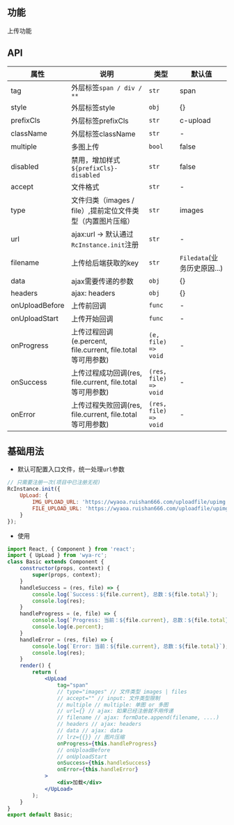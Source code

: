 ## 功能
上传功能

## API
属性 | 说明 | 类型 | 默认值
---|---|---|---
tag | 外层标签`span / div / **` | `str` | span
style | 外层标签style | `obj` | {}
prefixCls | 外层标签prefixCls | `str` | c-upload
className | 外层标签className | `str` | -
multiple | 多图上传 | `bool` | false
disabled | 禁用，增加样式`${prefixCls}-disabled` | `str` | false
accept | 文件格式 | `str` | -
type | 文件归类（images / file）,提前定位文件类型（内置图片压缩） | `str` | images
url | ajax:url -> 默认通过`RcInstance.init`注册 | `str` | -
filename | 上传给后端获取的key | `str` | `Filedata`(业务历史原因...)
data | ajax需要传递的参数 | `obj` | {}
headers | ajax: headers | `obj` | {}
onUploadBefore | 上传前回调 | `func` | -
onUploadStart | 上传开始回调 | `func` | -
onProgress | 上传过程回调(e.percent, file.current, file.total等可用参数) | `(e, file) => void` | -
onSuccess | 上传过程成功回调(res, file.current, file.total等可用参数) | `(res, file) => void` | -
onError | 上传过程失败回调(res, file.current, file.total等可用参数) | `(res, file) => void` | -

## 基础用法
- 默认可配置入口文件，统一处理`url`参数
```js
// 只需要注册一次(项目中已注册无视)
RcInstance.init({
	UpLoad: {
		IMG_UPLOAD_URL: 'https://wyaoa.ruishan666.com/uploadfile/upimg.json?action=uploadimage&encode=utf-8&code=xcx',
		FILE_UPLOAD_URL: 'https://wyaoa.ruishan666.com/uploadfile/upimg.json?action=uploadimage&encode=utf-8&code=xcx'
	}
});
```
- 使用
```jsx
import React, { Component } from 'react';
import { UpLoad } from 'wya-rc';
class Basic extends Component {
	constructor(props, context) {
		super(props, context);
	}
	handleSuccess = (res, file) => {
		console.log(`Success：${file.current}, 总数：${file.total}`);
		console.log(res);
	}
	handleProgress = (e, file) => {
		console.log(`Progress: 当前：${file.current}, 总数：${file.total}`);
		console.log(e.percent);
	}
	handleError = (res, file) => {
		console.log(`Error: 当前：${file.current}, 总数：${file.total}`);
		console.log(res);
	}
	render() {
		return (
			<UpLoad
				tag="span"
				// type="images" // 文件类型 images | files
				// accept="" // input: 文件类型限制
				// multiple // multiple: 单图 or 多图
				// url={} // ajax: 如果已经注册就不用传递
				// filename // ajax: formDate.append(filename, ....)
				// headers // ajax: headers 
				// data // ajax: data 
				// lrz={{}} // 图片压缩
				onProgress={this.handleProgress}
				// onUploadBefore
				// onUploadStart
				onSuccess={this.handleSuccess}
				onError={this.handleError}
			>
				<div>加载</div>
			</UpLoad>
		);
	}
}
export default Basic;
```